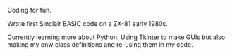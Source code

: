 Coding for fun.

Wrote first Sinclair BASIC code on a ZX-81 early 1980s.

Currently learning more about Python. Using Tkinter to make GUIs but also making my onw class definitions and re-using them in my code.

<!---
oonap0oo/oonap0oo is a ✨ special ✨ repository because its `README.md` (this file) appears on your GitHub profile.
You can click the Preview link to take a look at your changes.
--->
